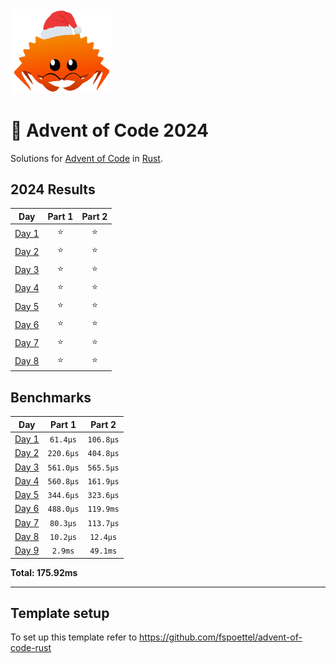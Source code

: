 <img src="./.assets/christmas_ferris.png" width="164">

# 🎄 Advent of Code 2024

Solutions for [Advent of Code](https://adventofcode.com/) in [Rust](https://www.rust-lang.org/).

<!--- advent_readme_stars table --->
## 2024 Results

| Day | Part 1 | Part 2 |
| :---: | :---: | :---: |
| [Day 1](https://adventofcode.com/2024/day/1) | ⭐ | ⭐ |
| [Day 2](https://adventofcode.com/2024/day/2) | ⭐ | ⭐ |
| [Day 3](https://adventofcode.com/2024/day/3) | ⭐ | ⭐ |
| [Day 4](https://adventofcode.com/2024/day/4) | ⭐ | ⭐ |
| [Day 5](https://adventofcode.com/2024/day/5) | ⭐ | ⭐ |
| [Day 6](https://adventofcode.com/2024/day/6) | ⭐ | ⭐ |
| [Day 7](https://adventofcode.com/2024/day/7) | ⭐ | ⭐ |
| [Day 8](https://adventofcode.com/2024/day/8) | ⭐ | ⭐ |
<!--- advent_readme_stars table --->

<!--- benchmarking table --->
## Benchmarks

| Day | Part 1 | Part 2 |
| :---: | :---: | :---:  |
| [Day 1](./src/bin/01.rs) | `61.4µs` | `106.8µs` |
| [Day 2](./src/bin/02.rs) | `220.6µs` | `404.8µs` |
| [Day 3](./src/bin/03.rs) | `561.0µs` | `565.5µs` |
| [Day 4](./src/bin/04.rs) | `560.8µs` | `161.9µs` |
| [Day 5](./src/bin/05.rs) | `344.6µs` | `323.6µs` |
| [Day 6](./src/bin/06.rs) | `488.0µs` | `119.9ms` |
| [Day 7](./src/bin/07.rs) | `80.3µs` | `113.7µs` |
| [Day 8](./src/bin/08.rs) | `10.2µs` | `12.4µs` |
| [Day 9](./src/bin/09.rs) | `2.9ms` | `49.1ms` |

**Total: 175.92ms**
<!--- benchmarking table --->

---

## Template setup

To set up this template refer to https://github.com/fspoettel/advent-of-code-rust

